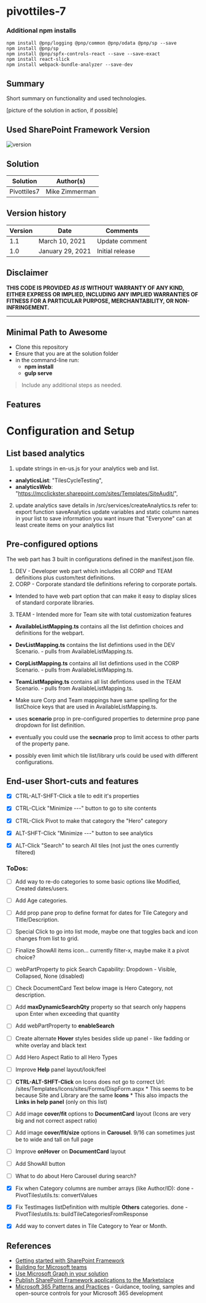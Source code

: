 # pivottiles-7

### Additional npm installs
```
npm install @pnp/logging @pnp/common @pnp/odata @pnp/sp --save
npm install @pnp/sp
npm install @pnp/spfx-controls-react --save --save-exact
npm install react-slick
npm install webpack-bundle-analyzer --save-dev
```

## Summary

Short summary on functionality and used technologies.

[picture of the solution in action, if possible]

## Used SharePoint Framework Version

![version](https://img.shields.io/badge/version-1.11-green.svg)

## Solution

Solution|Author(s)
--------|---------
Pivottiles7 | Mike Zimmerman

## Version history

Version|Date|Comments
-------|----|--------
1.1|March 10, 2021|Update comment
1.0|January 29, 2021|Initial release

## Disclaimer

**THIS CODE IS PROVIDED *AS IS* WITHOUT WARRANTY OF ANY KIND, EITHER EXPRESS OR IMPLIED, INCLUDING ANY IMPLIED WARRANTIES OF FITNESS FOR A PARTICULAR PURPOSE, MERCHANTABILITY, OR NON-INFRINGEMENT.**

---

## Minimal Path to Awesome

- Clone this repository
- Ensure that you are at the solution folder
- in the command-line run:
  - **npm install**
  - **gulp serve**

> Include any additional steps as needed.

## Features
# Configuration and Setup
## List based analytics
1. update strings in en-us.js for your analytics web and list.
*    **analyticsList**: "TilesCycleTesting",
*    **analyticsWeb**: "https://mcclickster.sharepoint.com/sites/Templates/SiteAudit/",
2. update analytics save details in /src/services/createAnalytics.ts
    refer to: export function saveAnalytics
    update variables and static column names in your list to save information you want
    insure that "Everyone" can at least create items on your analytics list

## Pre-configured options
The web part has 3 built in configurations defined in the manifest.json file.
1. DEV - Developer web part which includes all CORP and TEAM definitions plus custom/test definitions.
2. CORP - Corporate standard tile definitions refering to corporate portals.
* Intended to have web part option that can make it easy to display slices of standard corporate libraries.
3. TEAM - Intended more for Team site with total customization features

* **AvailableListMapping.ts** contains all the list defintion choices and definitions for the webpart.
* **DevListMapping.ts** contains the list defintions used in the DEV Scenario. - pulls from AvailableListMapping.ts.
* **CorpListMapping.ts** contains all list defintions used in the CORP Scenario. - pulls from AvailableListMapping.ts.
* **TeamListMapping.ts** contains all list defintions used in the TEAM Scenario. - pulls from AvailableListMapping.ts.
* Make sure Corp and Team mappings have same spelling for the listChoice keys that are used in AvailableListMapping.ts.

* uses **scenario** prop in pre-configured properties to determine prop pane dropdown for list definition.
* eventually you could use the **secnario** prop to limit access to other parts of the property pane.
* possibly even limit which tile list/library urls could be used with different configurations.

## End-user Short-cuts and features
* [x] CTRL-ALT-SHFT-Click a tile to edit it's properties
* [x] CTRL-CLick "Minimize ---" button to go to site contents
* [x] CTRL-Click Pivot to make that category the "Hero" category
* [x] ALT-SHFT-Click "Minimize ---" button to see analytics
* [x] ALT-Click "Search" to search All tiles (not just the ones currently filtered)



### ToDos:
- [ ] Add way to re-do categories to some basic options like Modified, Created dates/users.
- [ ] Add Age categories.
- [ ] Add prop pane prop to define format for dates for Tile Category and Title/Description.
- [ ] Special Click to go into list mode, maybe one that toggles back and icon changes from list to grid.
- [ ] Finalize ShowAll items icon... currently filter-x, maybe make it a pivot choice?
- [ ] webPartProperty to pick Search Capability:  Dropdown - Visible, Collapsed, None (disabled)
- [ ] Check DocumentCard Text below image is Hero Category, not description.
- [ ] Add **maxDynamicSearchQty** property so that search only happens upon Enter when exceeding that quantity
- [ ] Add webPartProperty to **enableSearch**
- [ ] Create alternate **Hover** styles besides slide up panel - like fadding or white overlay and black text
- [ ] Add Hero Aspect Ratio to all Hero Types
- [ ] Improve **Help** panel layout/look/feel
- [ ] **CTRL-ALT-SHFT-Click** on Icons does not go to correct Url:  /sites/Templates/Icons/sites/Forms/DispForm.aspx
       * This seems to be because Site and Library are the same **Icons**
       * This also impacts the **Links in help panel** (only on this list)
- [ ] Add image **cover/fit** options to **DocumentCard** layout (Icons are very big and not correct aspect ratio)
- [ ] Add image **cover/fit/size** options in **Carousel**.   9/16 can sometimes just be to wide and tall on full page
- [ ] Improve **onHover** on **DocumentCard** layout
- [ ] Add ShowAll button
- [ ] What to do about Hero Carousel during search?



- [x] Fix when Category columns are number arrays (like Author/ID):  done - PivotTiles\utils.ts: convertValues
- [x] Fix TestImages listDefinition with multiple **Others** categories. done - PivotTiles\utils.ts: buildTileCategoriesFromResponse
- [x] Add way to convert dates in Tile Category to Year or Month.





## References

- [Getting started with SharePoint Framework](https://docs.microsoft.com/en-us/sharepoint/dev/spfx/set-up-your-developer-tenant)
- [Building for Microsoft teams](https://docs.microsoft.com/en-us/sharepoint/dev/spfx/build-for-teams-overview)
- [Use Microsoft Graph in your solution](https://docs.microsoft.com/en-us/sharepoint/dev/spfx/web-parts/get-started/using-microsoft-graph-apis)
- [Publish SharePoint Framework applications to the Marketplace](https://docs.microsoft.com/en-us/sharepoint/dev/spfx/publish-to-marketplace-overview)
- [Microsoft 365 Patterns and Practices](https://aka.ms/m365pnp) - Guidance, tooling, samples and open-source controls for your Microsoft 365 development
